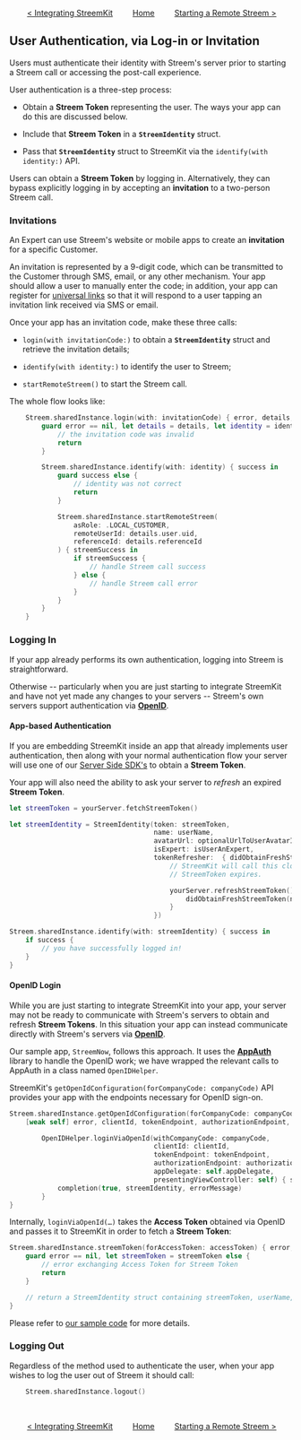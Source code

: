 &nbsp; &nbsp; &nbsp; &nbsp;
[< Integrating StreemKit](integrating.md)
&nbsp; &nbsp; &nbsp; &nbsp;
[Home](../README.md)
&nbsp; &nbsp; &nbsp; &nbsp;
[Starting a Remote Streem >](remote.md)

## User Authentication, via Log-in or Invitation

Users must authenticate their identity with Streem's server prior to starting a Streem call or accessing the post-call experience.

User authentication is a three-step process:

* Obtain a **Streem Token** representing the user. The ways your app can do this are discussed below.

* Include that **Streem Token** in a **`StreemIdentity`** struct.

* Pass that **`StreemIdentity`** struct to StreemKit via the `identify(with identity:)` API.

Users can obtain a **Streem Token** by logging in. Alternatively, they can bypass explicitly logging in by accepting an **invitation** to a two-person Streem call.

### Invitations

An Expert can use Streem's website or mobile apps to create an **invitation** for a specific Customer.

An invitation is represented by a 9-digit code, which can be transmitted to the Customer through SMS, email, or any other mechanism. Your app should allow a user to manually enter the code; in addition, your app can register for [universal links](company_app.md#note-on-universal-links) so that it will respond to a user tapping an invitation link received via SMS or email.

Once your app has an invitation code, make these three calls:

* `login(with invitationCode:)` to obtain a **`StreemIdentity`** struct and retrieve the invitation details;

* `identify(with identity:)` to identify the user to Streem;

* `startRemoteStreem()` to start the Streem call.

The whole flow looks like:

```swift
    Streem.sharedInstance.login(with: invitationCode) { error, details, identity in
        guard error == nil, let details = details, let identity = identity else {
            // the invitation code was invalid
            return
        }

        Streem.sharedInstance.identify(with: identity) { success in
            guard success else {
                // identity was not correct
                return
            }

            Streem.sharedInstance.startRemoteStreem(
                asRole: .LOCAL_CUSTOMER,
                remoteUserId: details.user.uid,
                referenceId: details.referenceId
            ) { streemSuccess in
                if streemSuccess {
                    // handle Streem call success
                } else {
                    // handle Streem call error
                }
            }
        }
    }
```

### Logging In

If your app already performs its own authentication, logging into Streem is straightforward.

Otherwise -- particularly when you are just starting to integrate StreemKit and have not yet made any changes to your servers -- Streem's own servers support authentication via [**OpenID**](https://openid.net/what-is-openid/).

#### App-based Authentication

If you are embedding StreemKit inside an app that already implements user authentication, then along with your normal authentication flow your server will use one of our [Server Side SDK's](company_app.md#server-side-sdks) to obtain a **Streem Token**.

Your app will also need the ability to ask your server to *refresh* an expired **Streem Token**.

```swift
let streemToken = yourServer.fetchStreemToken()

let streemIdentity = StreemIdentity(token: streemToken,
                                    name: userName,
                                    avatarUrl: optionalUrlToUserAvatarImage,
                                    isExpert: isUserAnExpert,
                                    tokenRefresher:  { didObtainFreshStreemToken in
                                        // StreemKit will call this closure whenever the
                                        // StreemToken expires.

                                        yourServer.refreshStreemToken() { newStreemToken in
                                            didObtainFreshStreemToken(newStreemToken)
                                        }
                                    })

Streem.sharedInstance.identify(with: streemIdentity) { success in
    if success {
        // you have successfully logged in!
    }
}
```

#### OpenID Login

While you are just starting to integrate StreemKit into your app, your server may not be ready to communicate with Streem's servers to obtain and refresh **Streem Tokens**. In this situation your app can instead communicate directly with Streem's servers via [**OpenID**](https://openid.net/what-is-openid/).

Our sample app, `StreemNow`, follows this approach. It uses the [**AppAuth**](https://appauth.io) library to handle the OpenID work; we have wrapped the relevant calls to AppAuth in a class named `OpenIDHelper`.

StreemKit's `getOpenIdConfiguration(forCompanyCode: companyCode)` API provides your app with the endpoints necessary for OpenID sign-on.

```swift
Streem.sharedInstance.getOpenIdConfiguration(forCompanyCode: companyCode) {
    [weak self] error, clientId, tokenEndpoint, authorizationEndpoint, logoutEndpoint in

        OpenIDHelper.loginViaOpenId(withCompanyCode: companyCode,
                                    clientId: clientId,
                                    tokenEndpoint: tokenEndpoint,
                                    authorizationEndpoint: authorizationEndpoint,
                                    appDelegate: self.appDelegate,
                                    presentingViewController: self) { streemIdentity, errorMessage in
            completion(true, streemIdentity, errorMessage)
        }
}
```

Internally, `loginViaOpenId(…)` takes the **Access Token** obtained via OpenID and passes it to StreemKit in order to fetch a **Streem Token**:

```swift
Streem.sharedInstance.streemToken(forAccessToken: accessToken) { error, streemToken in
    guard error == nil, let streemToken = streemToken else {
        // error exchanging Access Token for Streem Token
        return
    }

    // return a StreemIdentity struct containing streemToken, userName, etc.
}
```

Please refer to [our sample code](https://github.com/streem/streem-sdk-ios) for more details.

### Logging Out

Regardless of the method used to authenticate the user, when your app wishes to log the user out of Streem it should call:

```swift
    Streem.sharedInstance.logout()
```

&nbsp;

&nbsp; &nbsp; &nbsp; &nbsp;
[< Integrating StreemKit](integrating.md)
&nbsp; &nbsp; &nbsp; &nbsp;
[Home](../README.md)
&nbsp; &nbsp; &nbsp; &nbsp;
[Starting a Remote Streem >](remote.md)
